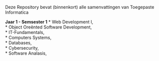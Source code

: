Deze Repository bevat (binnenkort) alle samenvattingen van Toegepaste Informatica 

 **Jaar 1 - Semsester 1**
    * Web Development I,   
    * Object Oreënted Software Development,   
    * IT-Fundamentals,   
    * Computers Systems,   
    * Databases,   
    * Cybersecurity,   
    * Software Analasis,   
